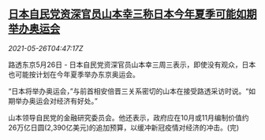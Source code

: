 <!--1622005263000-->
[日本自民党资深官员山本幸三称日本今年夏季可能如期举办奥运会](https://cn.reuters.com/article/japan-olympic-interview-0526-idCNKCS2D70BG)
------

<div><i>2021-05-26T04:47:17Z</i></div><p>路透东京5月26日 - 日本自民党资深官员山本幸三周三表示，即使没有观众，日本也可能按计划在今年夏季举办东京奥运会。</p><p>“日本将举办奥运会，”与前首相安倍晋三关系密切的山本在接受路透采访时说。“如期举办奥运会对经济有好处。”</p><p>山本领导自民党的金融研究委员会。他还表示，政府应在10月或11月编制价值约26万亿日圆(2,390亿美元)的追加预算，以缓冲新冠疫情对经济的冲击。(完)</p>
